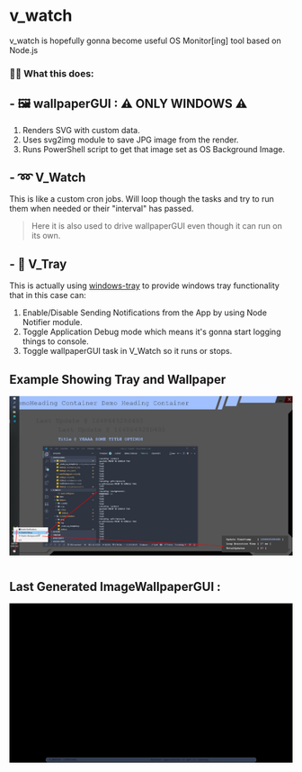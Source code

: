 # v_watch
v_watch is hopefully gonna become useful OS Monitor[ing] tool based on Node.js


### 🙋‍♂️ What this does:

## - 🖼 wallpaperGUI : ⚠ ONLY WINDOWS ⚠  
1. Renders SVG with custom data.
2. Uses svg2img module to save JPG image from the render.
3. Runs PowerShell script to get that image set as OS Background Image.

## - ➿ V_Watch 
This is like a custom cron jobs. Will loop though the tasks and try to run them when needed or their "interval" has passed.  
> Here it is also used to drive wallpaperGUI even though it can run on its own.

## - 📑 V_Tray
This is actually using [windows-tray](https://github.com/AHgPuK/window-tray) to provide windows tray functionality that in this case can:
1. Enable/Disable Sending Notifications from the App by using Node Notifier module.  
2. Toggle Application Debug mode which means it's gonna start logging things to console.  
3. Toggle wallpaperGUI task in V_Watch so it runs or stops.  


## Example Showing Tray and Wallpaper
![Example Running the thing](./Screenshot_1.png)  

#

## Last Generated ImageWallpaperGUI :
![WallpaperGUI Last Generated Image](./source/wallpaperGUI/img/generated.jpg)